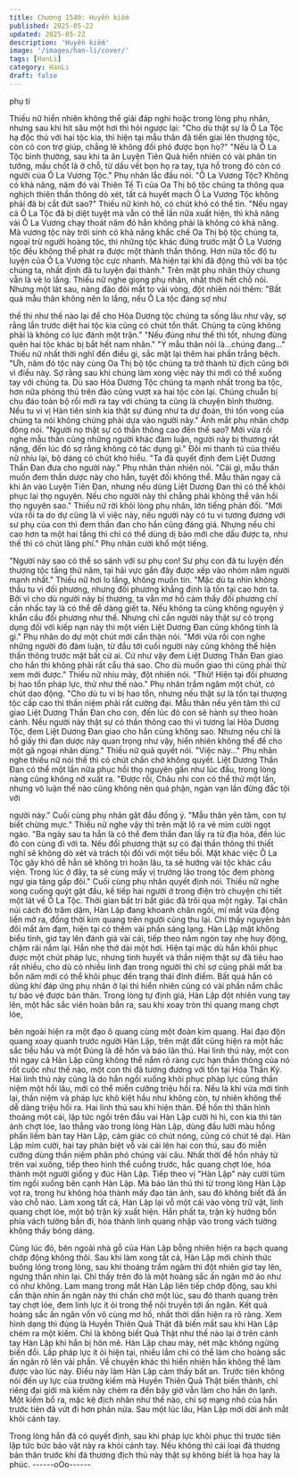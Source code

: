 ```yaml
---
title: Chương 1540: Huyền kiếm
published: 2025-05-22
updated: 2025-05-22
description: 'Huyền kiếm'
image: '/images/han-li/cover/'
tags: [HanLi]
category: HanLi
draft: false
---
```


phụ tí

Thiếu nữ hiển nhiên không thể giải đáp nghi hoặc trong lòng phụ
nhân, nhưng sau khi hít sâu một hơi thì hỏi ngược lại:
"Cho dù thật sự là Ô La Tộc hạ độc thủ với hai tộc kia, thì hiện tại
mẫu thân đã tiến giai lên thượng tộc, còn có con trợ giúp, chẳng lẽ
không đối phó được bọn họ?"
"Nếu là Ô La Tộc bình thường, sau khi ta ăn Luyện Tiên Quả hiển
nhiên có vài phân tin tưởng, mấu chốt là ở chỗ, từ dấu vết bọn họ
ra tay, tựa hồ trong đó còn có người của Ô La Vương Tộc." Phụ
nhân lắc đầu nói.
"Ô La Vương Tộc? Không có khả năng, năm đó vài Thiên Tế Ti
của Oa Thị bộ tộc chúng ta thông qua nghịch thiên thần thông dò
xét, tất cả huyết mạch Ô La Vương Tộc không phải đã bị cắt đứt
sao?" Thiếu nữ kinh hô, có chút khó có thể tin.
"Nếu ngay cả Ô La Tộc đã bị diệt tuyệt mà vẫn có thể lần nữa
xuất hiện, thì khả năng vài Ô La Vương chạy thoát năm đó hẳn
không phải là không có khả năng. Mà vương tộc này trời sinh có
khả năng khắc chế Oa Thị bộ tộc chúng ta, ngoại trừ người hoàng
tộc, thì những tộc khác đứng trước mặt Ô La Vương tộc đều
không thể phát ra được một thành thần thông. Hơn nữa tốc độ tu
luyện của Ô La Vương tộc cực nhanh. Mà hiện tại khi đã động thủ
với ba tộc chúng ta, nhất định đã tu luyện đại thành." Trên mặt
phụ nhân thủy chung vẫn là vẻ lo lắng.
Thiếu nữ nghe giọng phụ nhân, nhất thời hết chỗ nói. Nhưng một
lát sau, nàng đảo đôi mắt to vài vòng, đột nhiên nói thêm:
"Bất quá mẫu thân không nên lo lắng, nếu Ô La tộc đáng sợ như

thế thì như thế nào lại để cho Hỏa Dương tộc chúng ta sống lâu
như vậy, sợ rằng lần trước diệt hai tộc kia cũng có chút tổn thất.
Chúng ta cũng không phải là không có lực đánh một trận."
"Nếu đúng như thế thì tốt, nhưng đừng quên hai tộc khác bị bắt
hết nam nhân."
"Ý mẫu thân nói là…chúng đang…" Thiếu nữ nhất thời nghĩ đến
điều gì, sắc mặt lại thêm hai phần trắng bệch.
"Ưh, năm đó tộc này cùng Oa Thị bộ tộc chúng ta trở thành tử
địch cũng bởi vì điều này. Sợ rằng sau khi chúng làm xong việc
này thì mới có thể xuống tay với chúng ta. Dù sao Hỏa Dương
Tộc chúng ta mạnh nhất trong ba tộc, hơn nữa phòng thủ trên đảo
cũng vượt xa hai tộc còn lại. Chúng chuẩn bị chu đáo toàn bộ rồi
mới ra tay với chúng ta cũng là chuyện bình thường. Nếu tu vi vị
Hàn tiên sinh kia thật sự đúng như ta dự đoán, thì tồn vong của
chúng ta nói không chừng phải dựa vào người này." Ánh mắt phụ
nhân chớp động nói.
"Người nọ thật sự có thần thông cao đến thế sao? Mới vừa rồi
nghe mẫu thân cũng những người khác đàm luận, người này bị
thương rất nặng, đến lúc đó sợ rằng không có tác dụng gì." Đôi mi
thanh tú của thiếu nữ nhíu lại, bộ dáng có chút khó hiểu.
"Ta đã quyết định đem Liệt Dương Thần Đan đưa cho người này."
Phụ nhân thản nhiên nói.
"Cái gì, mẫu thân muốn đem thần dược này cho hắn, tuyệt đối
không thể. Mẫu thân ngay cả khi ăn vào Luyện Tiên Đan, nhưng
nếu dùng Liệt Dương Đan thì có thể khôi phục lại thọ nguyên. Nếu
cho người này thì chẳng phải không thể vãn hồi thọ nguyên sao."
Thiếu nữ rời khỏi lòng phụ nhân, lớn tiếng phản đối.
"Mới vừa rồi ta do dự cũng là vì việc này, nếu người này có tu vi
tương đương với sư phụ của con thì đem thần đan cho hắn cũng
đáng giá. Nhưng nếu chỉ cao hơn ta một hai tầng thì chỉ có thể
dùng dị bảo mới che dấu được ta, như thế thì có chút lãng phí."
Phụ nhân cười khổ một tiếng.

"Người này sao có thể so sánh với sư phụ con! Sư phụ con đã tu
luyện đến thượng tộc tầng thứ năm, tại hải vực gần đây được xếp
vào nhóm năm người mạnh nhất." Thiếu nữ hơi lo lắng, không
muốn tin.
"Mặc dù ta nhìn không thấu tu vi đối phương, nhưng đối phương
khẳng định là tồn tại cao hơn ta. Bởi vì cho dù người này bị
thương, ta vẫn mơ hồ cảm thấy đối phương chỉ cần nhấc tay là có
thể dễ dàng giết ta. Nếu không ta cũng không nguyện ý khẩn cầu
đối phương như thế. Nhưng chỉ cần người này thật sự có trọng
dụng đối với kiếp nạn này thì một viên Liệt Dương Đan cũng
không tính là gì." Phụ nhân do dự một chút mới cẩn thận nói.
"Mới vừa rồi con nghe những người đó đàm luận, từ đầu tới cuối
người này cũng không thể hiện thần thông trước mặt bất cứ ai. Cứ
như vậy đem Liệt Dương Thần Đan giao cho hắn thì không phải
rất cẩu thả sao. Cho dù muốn giao thì cũng phải thử xem mới
được." Thiếu nữ nhíu mày, đột nhiên nói.
"Thử! Hiện tại đối phương bị hao tổn pháp lực, thử như thế nào."
Phụ nhân trầm ngâm một chút, có chút dao động.
"Cho dù tu vi bị hao tổn, nhưng nếu thật sự là tồn tại thượng tộc
cấp cao thì thần niệm phải rất cường đại. Mẫu thân nếu yên tâm
thì cứ giao Liệt Dương Thần Đan cho con, đến lúc đó con sẽ hành
sự theo hoàn cảnh. Nếu người này thật sự có thần thông cao thì
vì tương lai Hỏa Dương Tộc, đem Liệt Dương Đan giao cho hắn
cũng không sao. Nhưng nếu chỉ là hổ giấy thì đan dược này quan
trọng như vậy, hiển nhiên không thể để cho một gã ngoại nhân
dùng." Thiếu nữ quả quyết nói.
"Việc này…" Phụ nhân nghe thiếu nữ nói thế thì có chút chần chờ
không quyết.
Liệt Dương Thần Đan có thể một lần nữa phục hồi thọ nguyên
gần như lúc đầu, trong lòng nàng cũng không nỡ xuất ra.
"Được rồi, Châu nhi con có thể thử một lần, nhưng vô luận thế
nào cũng không nên quá phận, ngàn vạn lần đừng đắc tội với

người này." Cuối cùng phụ nhân gật đầu đồng ý.
"Mẫu thân yên tâm, con tự biết chừng mực." Thiếu nữ nghe vậy
thì trên mặt lộ ra vẻ mỉm cười ngọt ngào.
"Ba ngày sau ta hẳn là có thể đem thần đan lấy ra từ địa hỏa, đến
lúc đó con cùng đi với ta. Nếu đối phương thật sự có đại thần
thông thì thiết nghĩ sẽ không dò xét và trách tội đối với một tiểu
bối. Mặt khác việc Ô La Tộc gây khó dễ hẳn sẽ không trì hoãn
lâu, ta sẽ hướng vài tộc khác cầu viện. Trong lúc ở đây, ta sẽ cùng
mấy vị trưởng lão trong tộc đem phòng ngự gia tăng gấp đôi."
Cuối cùng phụ nhân quyết định nói.
Thiếu nữ nghe xong cuống quýt gật đầu, kế tiếp hai người ở trong
điện trò chuyện chi tiết một lát về Ô La Tộc.
Thời gian bất tri bất giác đã trôi qua một ngày.
Tại chân núi cách đó trăm dặm, Hàn Lập đang khoanh chân ngồi,
mí mắt vừa động liền mở ra, đồng thời kim quang trên người cũng
thu lại.
Chỉ thấy nguyên bản đôi mắt ảm đạm, hiện tại có thêm vài phần
sáng lạng.
Hàn Lập mặt không biểu tình, giơ tay lên đánh giá vài cái, tiếp
theo năm ngón tay nhẹ huy động, chậm rãi nắm lại.
Hắn nhẹ thở dài một hơi.
Hiện tại mặc dù hắn khôi phục được một chút pháp lực, nhưng
tinh huyết và thần niệm thật sự đã tiêu hao rất nhiều, cho dù có
nhiều linh đan trong người thì chỉ sợ cũng phải mất ba bốn năm
mới có thể khôi phục đến trạng thái đỉnh điểm.
Bất quá hắn có dũng khí đáp ứng phụ nhân ở lại thì hiển nhiên
cũng có vài phần nắm chắc tự bảo vệ được bản thân.
Trong lòng tự định giá, Hàn Lập đột nhiên vung tay lên, một hắc
sắc viên hoàn bắn ra, sau khi xoay tròn thì quang mang chợt lóe,

bên ngoài hiện ra một đạo ô quang cùng một đoàn kim quang.
Hai đạo độn quang xoay quanh trước người Hàn Lập, trên mặt
đất cũng hiện ra một hắc sắc tiểu hầu và một
Đúng là đề hồn và báo lân thú.
Hai linh thú này, một con thì ngay cả Hàn Lập cũng không thể
nắm rõ ràng cực hạn thần thông của nó rốt cuộc như thế nào, một
con thì đã tương đương với tồn tại Hóa Thần Kỳ.
Hai linh thú này cũng là do hắn ngồi xuống khôi phục pháp lực
cùng thần niệm một hồi lâu, mới có thể miễn cưỡng triệu hồi ra.
Nếu là khi vừa mới tỉnh lại, thần niệm và pháp lực khô kiệt hầu
như không còn, tự nhiên không thể dễ dàng triệu hồi ra.
Hai linh thú sau khi hiện thân. Đề hồn thì thân hình thoáng một
cái, lập tức ngồi trên đầu vai Hàn Lập cười hì hì, con kia thì tàn
ảnh chợt lóe, lao thẳng vào trong lòng Hàn Lập, dùng đầu lưỡi
màu hồng phấn liếm bàn tay Hàn Lập, cảm giác có chút nóng,
cũng có chút tê dại.
Hàn Lập mỉm cười, hai tay phân biệt vỗ vài cái lên hai con thú,
sau đó miễn cưỡng dùng thần niệm phân phó chúng vài câu.
Nhất thời đề hồn nhảy từ trên vai xuống, tiếp theo hình thể cuồng
trước, hắc quang chợt lóe, hóa thành một người giống y đúc Hàn
Lập. Tiếp theo vị "Hàn Lập" này cười tủm tỉm ngồi xuống bên
cạnh Hàn Lập.
Mà báo lân thú thì từ trong lòng Hàn Lập vọt ra, trong hư không
hóa thành mấy đạo tàn ảnh, sau đó không biết đã ẩn vào chỗ
nào.
Làm xong tất cả, Hàn Lập lại vỗ một cái vào vòng trữ vật, linh
quang chợt lóe, một bộ trận kỳ xuất hiện.
Hắn phất ta, trận kỳ hướng bốn phía vách tường bắn đi, hóa
thành linh quang nhập vào trong vách tường không thấy bóng
dáng.

Cùng lúc đó, bên ngoài nhà gỗ của Hàn Lập bỗng nhiên hiện ra
bạch quang chớp động không thôi.
Sau khi làm xong tất cả, Hàn Lập mới chính thức buông lỏng
trong lòng, sau khi thoáng trầm ngâm thì đột nhiên giơ tay lên,
ngưng thần nhìn lại.
Chỉ thấy trên đó là một hoàng sắc ấn ngân mờ ảo như có như
không.
Lam mang trong mắt Hàn Lập liên tiếp chớp động, sau khi cẩn
thận nhìn ấn ngân này thì chần chờ một lúc, sau đó thanh quang
trên tay chợt lóe, đem linh lực ít ỏi trong thể nội truyền tới ấn
ngân.
Kết quả hoàng sắc ấn ngân vốn vô cùng mơ hồ, nhất thời dần
hiện ra rõ ràng.
Xem hình dạng thì đúng là Huyền Thiên Quả Thật đã biến mất
sau khi Hàn Lập chém ra một kiếm. Chỉ là không biết Quả Thật
như thế nào lại ở trên cánh tay Hàn Lập khi hắn bị hôn mê.
Hàn Lập chau mày, nét mặc không ngừng biến đổi.
Lấp pháp lực ít ỏi hiện tại, nhiều lắm chỉ có thể làm cho hoàng sắc
ấn ngân rõ lên vài phần. Về chuyện khác thì hiển nhiên hắn không
thể làm được vào lúc này.
Điều này làm Hàn Lập cảm thấy bất an.
Trước tiên không nói đến uy lực của trường kiếm mà Huyền
Thiên Quả Thật biến thành, chỉ riêng đại giới mà kiếm này chém
ra đến bây giờ vẫn làm cho hắn ớn lạnh.
Một kiếm bổ ra, mặc kệ địch nhân như thế nào, chỉ sợ mạng nhỏ
của hắn trước tiên đã vứt đi hơn phân nửa.
Sau một lúc lâu, Hàn Lập mới dời ánh mắt khỏi cánh tay.

Trong lòng hắn đã có quyết định, sau khi pháp lực khôi phục thì
trước tiên lập tức bức bảo vật này ra khỏi cánh tay.
Nếu không thì cái loại đả thương bản thân trước khi đả thương
địch thủ này thật sự không biết là họa hay là phúc.
------oOo------
